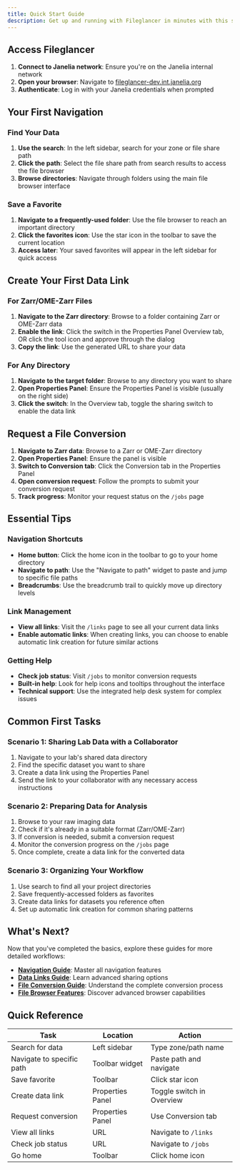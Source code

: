 ```yaml
---
title: Quick Start Guide
description: Get up and running with Fileglancer in minutes with this step-by-step quick start guide.
---
```


## Access Fileglancer

1. **Connect to Janelia network**: Ensure you're on the Janelia internal network
2. **Open your browser**: Navigate to [fileglancer-dev.int.janelia.org](https://fileglancer-dev.int.janelia.org)
3. **Authenticate**: Log in with your Janelia credentials when prompted

## Your First Navigation

### Find Your Data
1. **Use the search**: In the left sidebar, search for your zone or file share path
2. **Click the path**: Select the file share path from search results to access the file browser
3. **Browse directories**: Navigate through folders using the main file browser interface

### Save a Favorite
1. **Navigate to a frequently-used folder**: Use the file browser to reach an important directory
2. **Click the favorites icon**: Use the star icon in the toolbar to save the current location
3. **Access later**: Your saved favorites will appear in the left sidebar for quick access

## Create Your First Data Link

### For Zarr/OME-Zarr Files
1. **Navigate to the Zarr directory**: Browse to a folder containing Zarr or OME-Zarr data
2. **Enable the link**: Click the switch in the Properties Panel Overview tab, OR click the tool icon and approve through the dialog
3. **Copy the link**: Use the generated URL to share your data

### For Any Directory
1. **Navigate to the target folder**: Browse to any directory you want to share
2. **Open Properties Panel**: Ensure the Properties Panel is visible (usually on the right side)
3. **Click the switch**: In the Overview tab, toggle the sharing switch to enable the data link

## Request a File Conversion

1. **Navigate to Zarr data**: Browse to a Zarr or OME-Zarr directory
2. **Open Properties Panel**: Ensure the panel is visible
3. **Switch to Conversion tab**: Click the Conversion tab in the Properties Panel
4. **Open conversion request**: Follow the prompts to submit your conversion request
5. **Track progress**: Monitor your request status on the `/jobs` page

## Essential Tips

### Navigation Shortcuts
- **Home button**: Click the home icon in the toolbar to go to your home directory
- **Navigate to path**: Use the "Navigate to path" widget to paste and jump to specific file paths
- **Breadcrumbs**: Use the breadcrumb trail to quickly move up directory levels

### Link Management
- **View all links**: Visit the `/links` page to see all your current data links
- **Enable automatic links**: When creating links, you can choose to enable automatic link creation for future similar actions

### Getting Help
- **Check job status**: Visit `/jobs` to monitor conversion requests
- **Built-in help**: Look for help icons and tooltips throughout the interface
- **Technical support**: Use the integrated help desk system for complex issues

## Common First Tasks

### Scenario 1: Sharing Lab Data with a Collaborator
1. Navigate to your lab's shared data directory
2. Find the specific dataset you want to share
3. Create a data link using the Properties Panel
4. Send the link to your collaborator with any necessary access instructions

### Scenario 2: Preparing Data for Analysis
1. Browse to your raw imaging data
2. Check if it's already in a suitable format (Zarr/OME-Zarr)
3. If conversion is needed, submit a conversion request
4. Monitor the conversion progress on the `/jobs` page
5. Once complete, create a data link for the converted data

### Scenario 3: Organizing Your Workflow
1. Use search to find all your project directories
2. Save frequently-accessed folders as favorites
3. Create data links for datasets you reference often
4. Set up automatic link creation for common sharing patterns

## What's Next?

Now that you've completed the basics, explore these guides for more detailed workflows:

- **[Navigation Guide](/workflows/navigation/)**: Master all navigation features
- **[Data Links Guide](/workflows/data-links/)**: Learn advanced sharing options
- **[File Conversion Guide](/workflows/file-conversion/)**: Understand the complete conversion process
- **[File Browser Features](/features/file-browser/)**: Discover advanced browser capabilities

## Quick Reference

| Task | Location | Action |
|------|----------|---------|
| Search for data | Left sidebar | Type zone/path name |
| Navigate to specific path | Toolbar widget | Paste path and navigate |
| Save favorite | Toolbar | Click star icon |
| Create data link | Properties Panel | Toggle switch in Overview |
| Request conversion | Properties Panel | Use Conversion tab |
| View all links | URL | Navigate to `/links` |
| Check job status | URL | Navigate to `/jobs` |
| Go home | Toolbar | Click home icon |